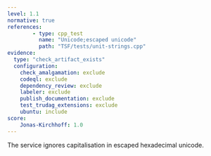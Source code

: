 ```yaml
---
level: 1.1
normative: true
references:
        - type: cpp_test
          name: "Unicode;escaped unicode"
          path: "TSF/tests/unit-strings.cpp"
evidence:
  type: "check_artifact_exists"
  configuration:
    check_amalgamation: exclude
    codeql: exclude
    dependency_review: exclude
    labeler: exclude
    publish_documentation: exclude
    test_trudag_extensions: exclude
    ubuntu: include
score:
    Jonas-Kirchhoff: 1.0
---
```


The service ignores capitalisation in escaped hexadecimal unicode.